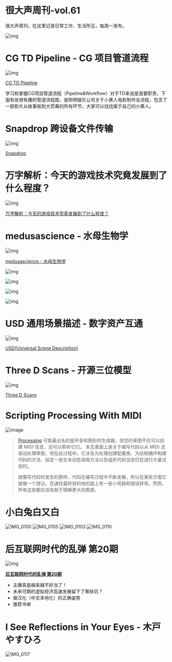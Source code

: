 # 很大声周刊-vol.61
很大声周刊，在这里记录日常工作、生活所见，每周一发布。

![img](https://user-images.githubusercontent.com/20842136/178115509-6d53415e-d633-444f-a2af-80aca0103ce9.png)

# CG TD Pipeline - CG 项目管道流程
![img](https://user-images.githubusercontent.com/20842136/178110818-f47ce3d7-e2e1-4d14-83f6-3705a6fed163.png)

[CG TD Pipeline](https://cg-td-course.readthedocs.io/zh_CN/latest/preface.html)

学习和掌握CG项目管道流程（Pipeline&Workflow）对于TD来说是首要职责，下面有张很有趣的管道流程图，是照明娱乐公司关于小黄人电影制作全流程，包含了一部影片从故事板到大荧幕的所有环节，大家可以找找属于自己的小黄人。

# Snapdrop 跨设备文件传输
![img](https://user-images.githubusercontent.com/20842136/178115229-8dc4b44b-4750-45cd-b938-b2e36ff02c76.png)

[Snapdrop](https://snapdrop.net/#)

# 万字解析：今天的游戏技术究竟发展到了什么程度？
![img](https://user-images.githubusercontent.com/20842136/178115016-f2f68852-acaa-4250-9fa5-6e7f5d5bdc20.png)

[万字解析：今天的游戏技术究竟发展到了什么程度？](https://www.bilibili.com/video/BV1HB4y1W7pC?vd_source=6c68891752436b0097051bf700e169a9)

# medusascience - 水母生物学
![img](https://user-images.githubusercontent.com/20842136/178111100-95d0bc0b-8335-4a5e-b1cd-495ffcfe2c10.png)

[medusascience - 水母生物学](https://www.instagram.com/medusascience/)

![img](https://user-images.githubusercontent.com/20842136/178115044-3ed0a355-ef05-4c92-8642-9382436a9016.png)

![img](https://user-images.githubusercontent.com/20842136/178115077-5f117cdc-9948-4f44-b448-f50661474c87.png)

![img](https://user-images.githubusercontent.com/20842136/178115132-d888b936-35f2-45a4-bf4a-db87867e6b00.png)

![img](https://user-images.githubusercontent.com/20842136/178115154-429151b9-cd32-42d9-b66c-d33c5c32fbfc.png)

# USD 通用场景描述 - 数字资产互通
![img](https://user-images.githubusercontent.com/20842136/178115218-84e38d65-62b1-462f-913c-dd805076eea3.png)

[USD(Universal Scene Description) ](https://graphics.pixar.com/usd/release/index.html)

# Three D Scans - 开源三位模型
![img](https://user-images.githubusercontent.com/20842136/178115390-4db19e0f-62d5-4134-aaa4-014e280dd30a.png)

[Three D Scans](https://threedscans.com/)

# Scripting Processing With MIDI
![image](https://user-images.githubusercontent.com/20842136/178137761-cc1dcab8-f98b-470f-94e2-d06b9c39b344.png)

> [Processing](https://processing.org/) 可能最出名的是声音和图形的生成器，但您的草图不仅可以创建 MIDI 信息，还可以聆听它们。
> 本文表面上是关于编写代码以从 MIDI 流驱动处理草图，但在此过程中，它涉及为处理创建配置类、为绘制循环构建代码的方法、给定一些文本动态调用方法以及组织代码当您仍在进行大量试验时。
> 
> 就像写代码时发生的那样，代码在编写过程中不断发展，所以在某些方面它就像一个游记，在通往最终目的地的路上有一些小弯路和错误转弯。然而，所有这些都应该有助于理解更大的图景。

# 小白兔白又白
![IMG_0100](https://user-images.githubusercontent.com/20842136/178115072-56dd6e24-9325-435c-8a91-fba3694f3c85.jpg)
![IMG_0105](https://user-images.githubusercontent.com/20842136/178115063-072a5e2e-221d-47cb-8584-5c9f8b0be21a.jpg)
![IMG_0103](https://user-images.githubusercontent.com/20842136/178115069-ffc0b4a9-9144-469d-a104-2b50c843f592.jpg)
![IMG_0110](https://user-images.githubusercontent.com/20842136/178115057-334351d1-3f94-4425-99f2-5c4fee1951b8.jpg)

# 后互联网时代的乱弹 第20期
![img](https://user-images.githubusercontent.com/20842136/178147952-8ff9e6ec-b418-47c4-a7be-ddc329bf74f6.png)

**[后互联网时代的乱弹 第20期](https://www.bilibili.com/video/BV1AB4y1v7Ce?spm_id_from=444.41.list.card_archive.click&vd_source=6c68891752436b0097051bf700e169a9)**
- 主播真是越来越不好当了！
- 未来可期的虚拟经济高速发展留下了哪些坑？
- 做汉化（中文本地化）的正确姿势
- 推荐书单

# I See Reflections in Your Eyes - 木戸やすひろ
![IMG_0117](https://user-images.githubusercontent.com/20842136/178137747-18759b6f-2752-458d-bf75-167eca004e2e.JPG)


